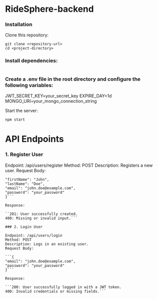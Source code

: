 # RideSphere-backend

### Installation

Clone this repository:

```
git clone <repository-url>
cd <project-directory>
```

### Install dependencies:

```npm install
```

### Create a .env file in the root directory and configure the following variables:

JWT_SECRET_KEY=your_secret_key
EXPIRE_DAY=1d
MONGO_URI=your_mongo_connection_string

Start the server:

```
npm start
```

# API Endpoints

### 1. Register User

Endpoint: /api/users/register
Method: POST
Description: Registers a new user.
Request Body:

````{
"firstName": "John",
"lastName": "Doe",
"email": "john.doe@example.com",
"password": "your_password"
}```

Response:

``201: User successfully created.
400: Missing or invalid input.```

### 2. Login User

Endpoint: /api/users/login
Method: POST
Description: Logs in an existing user.
Request Body:

```{
"email": "john.doe@example.com",
"password": "your_password"
}```

Response:

```200: User successfully logged in with a JWT token.
400: Invalid credentials or missing fields.```
````
